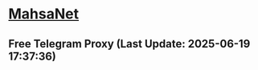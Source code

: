 
# [MahsaNet](https://t.me/mahsa_net)
## Free Telegram Proxy (Last Update: 2025-06-19 17:37:36)

    